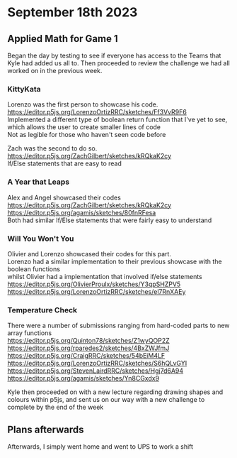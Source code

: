  # September 18th 2023

 ## Applied Math for Game 1
Began the day by testing to see if everyone has access to the Teams that Kyle had added us all to.
Then proceeded to review the challenge we had all worked on in the previous week.

 ### KittyKata
Lorenzo was the first person to showcase his code.  
https://editor.p5js.org/LorenzoOrtizRRC/sketches/Ff3VvR9F6  
Implemented a different type of boolean return function that I've yet to see, which allows the user to create smaller lines of code  
Not as legible for those who haven't seen code before  
  
Zach was the second to do so.  
https://editor.p5js.org/ZachGilbert/sketches/kRQkaK2cy  
If/Else statements that are easy to read  

 ### A Year that Leaps  
Alex and Angel showcased their codes  
https://editor.p5js.org/ZachGilbert/sketches/kRQkaK2cy  
https://editor.p5js.org/agamis/sketches/80fnRFesa  
Both had similar If/Else statements that were fairly easy to understand  

 ### Will You Won't You  
Olivier and Lorenzo showcased their codes for this part.  
Lorenzo had a similar implementation to their previous showcase with the boolean functions  
whilst Olivier had a implementation that involved if/else statements  
https://editor.p5js.org/OlivierProulx/sketches/Y3qpSHZPV5  
https://editor.p5js.org/LorenzoOrtizRRC/sketches/el7RnXAEy  

 ### Temperature Check  
There were a number of submissions ranging from hard-coded parts to new array functions  
https://editor.p5js.org/Quinton78/sketches/Z1wyQOP2Z  
https://editor.p5js.org/rparedes2/sketches/4BxZWJfmJ  
https://editor.p5js.org/CraigRRC/sketches/54bEiM4LF  
https://editor.p5js.org/LorenzoOrtizRRC/sketches/S6hQLvGYI  
https://editor.p5js.org/StevenLairdRRC/sketches/Hgj7d6A94  
https://editor.p5js.org/agamis/sketches/Yn8CGxdx9  

Kyle then proceeded on with a new lecture regarding drawing shapes and colours within p5js, and sent us on our way with a new challenge to complete by the end of the week

## Plans afterwards 
Afterwards, I simply went home and went to UPS to work a shift
